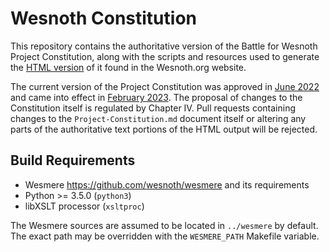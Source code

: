 Wesnoth Constitution
====================

This repository contains the authoritative version of the Battle for Wesnoth Project Constitution, along with the scripts and resources used to generate the [HTML version](https://www.wesnoth.org/constitution/) of it found in the Wesnoth.org website.

The current version of the Project Constitution was approved in [June 2022](https://r.wesnoth.org/t55791) and came into effect in [February 2023](https://r.wesnoth.org/t56666). The proposal of changes to the Constitution itself is regulated by Chapter IV. Pull requests containing changes to the `Project-Constitution.md` document itself or altering any parts of the authoritative text portions of the HTML output will be rejected.


Build Requirements
------------------

* Wesmere <https://github.com/wesnoth/wesmere> and its requirements
* Python >= 3.5.0              (`python3`)
* libXSLT processor            (`xsltproc`)

The Wesmere sources are assumed to be located in `../wesmere` by default. The exact path may be overridden with the `WESMERE_PATH` Makefile variable.
